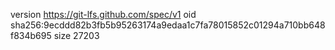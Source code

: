 version https://git-lfs.github.com/spec/v1
oid sha256:9ecddd82b3fb5b95263174a9edaa1c7fa78015852c01294a710bb648f834b695
size 27203
